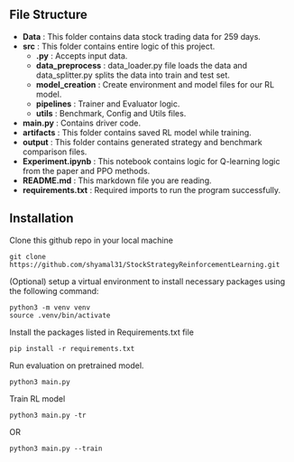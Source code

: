 ## File Structure
- **Data** : This folder contains data stock trading data for 259 days.
- **src** : This folder contains entire logic of this project.
    - **.py** : Accepts input data.
    - **data_preprocess** : data_loader.py file loads the data and data_splitter.py splits the data into train and test set. 
    - **model_creation** : Create environment and model files for our RL model. 
    - **pipelines** : Trainer and Evaluator logic. 
    - **utils** : Benchmark, Config and Utils files. 
- **main.py** : Contains driver code.
- **artifacts** : This folder contains saved RL model while training.
- **output** : This folder contains generated strategy and benchmark comparison files.
- **Experiment.ipynb** : This notebook contains logic for Q-learning logic from the paper and PPO methods. 
- **README.md** : This markdown file you are reading.
- **requirements.txt** : Required imports to run the program successfully.


## Installation
Clone this github repo in your local machine
```commandline
git clone https://github.com/shyamal31/StockStrategyReinforcementLearning.git
```
(Optional) setup a virtual environment to install necessary packages using the following command:
``` commandline
python3 -m venv venv
source .venv/bin/activate
```
Install the packages listed in Requirements.txt file
```shell
pip install -r requirements.txt
```
Run evaluation on pretrained model. 
```shell
python3 main.py 
```
Train RL model
```shell
python3 main.py -tr
```
OR
```shell
python3 main.py --train
```
